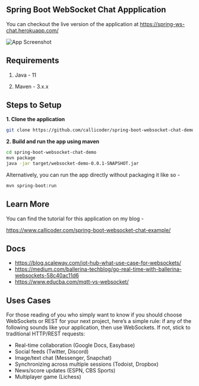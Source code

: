 ## Spring Boot WebSocket Chat Appplication

You can checkout the live version of the application at https://spring-ws-chat.herokuapp.com/

![App Screenshot](screenshot.png)

## Requirements

1. Java - 11

2. Maven - 3.x.x

## Steps to Setup

**1. Clone the application**

```bash
git clone https://github.com/callicoder/spring-boot-websocket-chat-demo.git
```

**2. Build and run the app using maven**

```bash
cd spring-boot-websocket-chat-demo
mvn package
java -jar target/websocket-demo-0.0.1-SNAPSHOT.jar
```

Alternatively, you can run the app directly without packaging it like so -

```bash
mvn spring-boot:run
```

## Learn More

You can find the tutorial for this application on my blog -

https://www.callicoder.com/spring-boot-websocket-chat-example/

##  Docs
- https://blog.scaleway.com/iot-hub-what-use-case-for-websockets/
- https://medium.com/ballerina-techblog/go-real-time-with-ballerina-websockets-58c40ac11d6
- https://www.educba.com/mqtt-vs-websocket/

## Uses Cases
For those reading of you who simply want to know if you should choose WebSockets or REST for your next project, here’s a simple rule: if any of the following sounds like your application, then use WebSockets. If not, stick to traditional HTTP/REST requests:

* Real-time collaboration (Google Docs, Easybase)
* Social feeds (Twitter, Discord)
* Image/text chat (Messenger, Snapchat)
* Synchronizing across multiple sessions (Todoist, Dropbox)
* News/score updates (ESPN, CBS Sports)
* Multiplayer game (Lichess)


